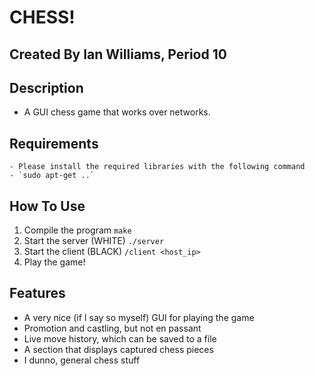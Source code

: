 # CHESS!
## Created By Ian Williams, Period 10
## Description
- A GUI chess game that works over networks.
## Requirements
	- Please install the required libraries with the following command
	- `sudo apt-get ..`
## How To Use
1. Compile the program  `make`
2. Start the server (WHITE) `./server`
3. Start the client (BLACK) `/client <host_ip>`
4. Play the game!

## Features
- A very nice (if I say so myself) GUI for playing the game
- Promotion and castling, but not en passant
- Live move history, which can be saved to a file
- A section that displays captured chess pieces
- I dunno, general chess stuff

